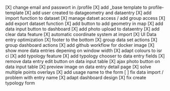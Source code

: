 [X] change email and passwort in /profile
[X] add _base template to profile-template
[X] add user created to datageometry and dataentry
[X] add import function to dataset
[X] manage datset access / add group access
[X] add export dataset function
[X] add button to add geometry in map
[X] add data input button to dashboard
[X] add photo upload to dataentry
[X] add clear data feature
[X] automatic coordinate system at import
[X] UI Data entry optimization
[X] footer to the bottom
[X] group data set actions
[X] group dashboard actions
[X] add github workflow for docker image
[X] show more data entries depening on window width
[X] adapt colours to isr ci
[X] add typology feature
[X] add typology chooser to data entry fields
[X] remove data entry edit button on data input table
[X] ajax photo button on data input table
[X] preview image on data entry detail page
[X] solve multiple points overlays
[X] add usage name to the form
[ ] fix data import / problem with entry name
[X] adapt dashboard design
[X] fix create typology form